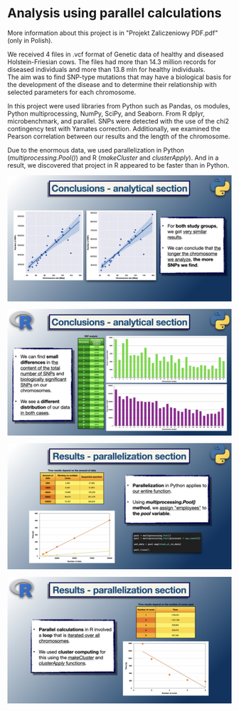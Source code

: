 # Analysis using parallel calculations

More information about this project is in "Projekt Zaliczeniowy PDF.pdf" (only in Polish).

We received 4 files in .vcf format of Genetic data of healthy and diseased Holstein-Friesian cows. The files had more than 14.3 million records for diseased individuals and more than 13.8 mln for healthy individuals.\
The aim was to find SNP-type mutations that may have a biological basis for the development of the disease and to determine their relationship with selected parameters for each chromosome.

In this project were used libraries from Python such as Pandas, os modules, Python multiprocessing, NumPy, SciPy, and Seaborn. From R dplyr, microbenchmark, and parallel. SNPs were detected with the use of the chi2 contingency test with Yamates correction. Additionally, we examined the Pearson correlation between our results and the length of the chromosome.

Due to the enormous data, we used parallelization in Python (_multiprocessing.Pool()_) and R (_makeCluster_ and _clusterApply_). And in a result, we discovered that project in R appeared to be faster than in Python.

![](https://github.com/Michello077/parallel-computing-analysis/blob/444bcd5a7b9fb5ec245967f7e3a80d7a09d579a6/results/PC001.png)

![](https://github.com/Michello077/parallel-computing-analysis/blob/444bcd5a7b9fb5ec245967f7e3a80d7a09d579a6/results/PC002.png)

![](https://github.com/Michello077/parallel-computing-analysis/blob/444bcd5a7b9fb5ec245967f7e3a80d7a09d579a6/results/PC003.png)

![](https://github.com/Michello077/parallel-computing-analysis/blob/444bcd5a7b9fb5ec245967f7e3a80d7a09d579a6/results/PC004.png)
